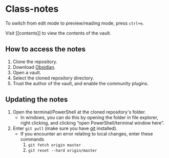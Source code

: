 # Class-notes

To switch from edit mode to preview/reading mode, press `ctrl+e`.

Visit [[contents]] to view the contents of the vault.

## How to access the notes

1. Clone the repository.
2. Download [Obsidian](https://obsidian.md/download).
3. Open a vault.
4. Select the cloned repository directory.
5. Trust the author of the vault, and enable the community plugins.

## Updating the notes

1. Open the terminal/PowerShell at the cloned repository's folder.
	- In windows, you can do this by opening the folder in file explorer, right clicking, and clicking “open PowerShell/terminal window here”.
2. Enter `git pull` (make sure you have [git](https://www.git-scm.com/downloads) installed).
	-  If you encounter an error relating to local changes, enter these commands
		1. `git fetch origin master`
		2. `git reset --hard origin/master`